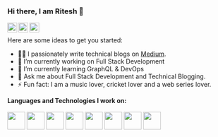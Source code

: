 ### Hi there, I am Ritesh 👋

<a href="https://twitter.com/sharma_ritesh33"><img align="left" alt="Twitter" width="22px" src="https://cdn.jsdelivr.net/npm/simple-icons@v3/icons/twitter.svg" /></a><a href="https://www.linkedin.com/in/sharmaritesh33/"><img align="left" alt="LinkedIn" width="22px" src="https://cdn.jsdelivr.net/npm/simple-icons@v3/icons/linkedin.svg" /> <a href="https://github.com/ritesh-sharma33"><img align="left" alt="Github" width="22px" src="https://cdn.jsdelivr.net/npm/simple-icons@v3/icons/github.svg" /></a>
<br />

Here are some ideas to get you started:

- 👨‍💻 I passionately write technical blogs on [Medium](https://medium.com/@sharmaritesh3312).
- 🔭 I’m currently working on Full Stack Development
- 🌱 I’m currently learning GraphQL & DevOps
- 💬 Ask me about Full Stack Development and Technical Blogging.
- ⚡ Fun fact: I am a music lover, cricket lover and a web series lover.

**Languages and Technologies I work on:**
<br />
<br />
<code><img height="40" src="https://user-images.githubusercontent.com/45563022/88324636-9b485a80-cd41-11ea-93d5-4479ce82cdee.png"></code>
<code><img height="40" src="https://user-images.githubusercontent.com/45563022/88325324-96d07180-cd42-11ea-8e5a-c047a3bb54a1.png"></code>
<code><img height="40" src="https://user-images.githubusercontent.com/45563022/88325157-57098a00-cd42-11ea-9703-847daf178a02.jpg"></code>
<code><img height="40" src="https://user-images.githubusercontent.com/45563022/88325230-70aad180-cd42-11ea-8afd-d38a674ddd22.png"></code>
<code><img height="40" src="https://user-images.githubusercontent.com/45563022/88325279-84563800-cd42-11ea-9c6c-fabe55e8f6f3.png"></code>
<code><img height="40" src="https://user-images.githubusercontent.com/45563022/88325432-bb2c4e00-cd42-11ea-97fa-a55a208ddf0e.png"></code>
<code><img height="40" src="https://user-images.githubusercontent.com/45563022/88325472-c97a6a00-cd42-11ea-89c8-6c078086fa77.png"></code>
<code><img height="40" src="https://user-images.githubusercontent.com/45563022/88325506-d6975900-cd42-11ea-887e-9e4e2db231be.png"></code>

